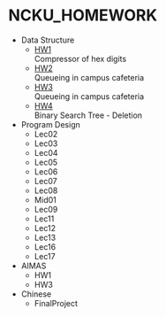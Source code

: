 # NCKU_HOMEWORK

* Data Structure
	- [HW1](https://github.com/arasHi87/NCKU_HOMEWORK/tree/master/Data%20Structure/Homework1)  
	Compressor of hex digits
    - [HW2](https://github.com/arasHi87/NCKU_HOMEWORK/tree/master/Data%20Structure/Homework2)  
    Queueing in campus cafeteria    
	- [HW3](https://github.com/arasHi87/NCKU_HOMEWORK/tree/master/Data%20Structure/Homework3)  
    Queueing in campus cafeteria    
	- [HW4](https://github.com/arasHi87/NCKU_HOMEWORK/tree/master/Data%20Structure/Homework4)  
    Binary Search Tree - Deletion
* Program Design 
	- Lec02
	- Lec03
	- Lec04
	- Lec05
	- Lec06
	- Lec07
	- Lec08
	- Mid01
	- Lec09
	- Lec11
	- Lec12
    - Lec13
    - Lec16
    - Lec17
* AIMAS
    - HW1
	- HW3
* Chinese
    - FinalProject
